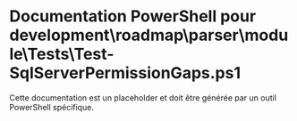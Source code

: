 # Documentation PowerShell pour development\roadmap\parser\module\Tests\Test-SqlServerPermissionGaps.ps1

Cette documentation est un placeholder et doit être générée par un outil PowerShell spécifique.
